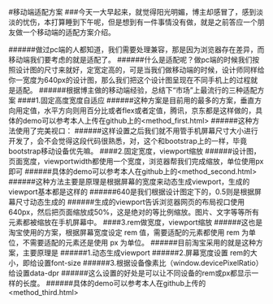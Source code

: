 #移动端适配方案
###今天一大早起来，就觉得阳光明媚，博主却感冒了，感到淡淡的忧伤，本打算睡到下午呢，但是想到有一件事情没有做，就是之前答应一个朋友做一个移动端的适配方案介绍。

######做过pc端的人都知道，我们需要处理兼容，那是因为浏览器存在差异，而移动端我们要考虑的就是适配了。
######什么是适配呢？做pc端的时候我们按照设计图的尺寸来就好，定宽定高的，可是当我们做移动端的时候，设计师同样给你一宽度为640px的设计图，那么我们把这个设计图呈现在不同手机上的过程就是适配。
######根据博主做的移动端经验，总结下“市场”上最流行的三种适配方案
####1.固定高度宽度自适应
######这种方案是目前用的最多的方案，垂直方向用定值，水平方向则用百分比或者flex或者定值，腾讯，京东都是这样做的，具体的demo可以参考本人上传在github上的<method_first.html>
######这种方法使用了完美视口：
	<meta name="viewport" content="width=device-width,initial-scale=1">
######这样设置之后我们就不用管手机屏幕尺寸大小进行开发了，会不会觉得这段代码很熟悉，对，这个和bootstrap上的一样，毕竟bootstrap移动设备优先嘛。
####2.固定宽度，viewport缩放
######设计图，页面宽度，viewportwidth都使用一个宽度，浏览器帮我们完成缩放，单位使用px即可
######具体的demo可以参考本人在github上的<method_second.html>
######这种方法主要是原理是根据屏幕的宽度来动态生成viewport，生成的viewport基本都是这样的
	<meta name="viewport" content="width=640,initial-scale=0.5,maximum-scale=0.5,minimum-scale=0.5,user-scalable=no">
######640是我们根据设计图定下的，0.5则是根据屏幕尺寸动态生成的
######生成的viewport告诉浏览器网页的布局视口使用 640px，然后把页面缩放成50%，这是绝对的等比例缩放。图片、文字等等所有元素都被缩放在手机屏幕中。
####3.rem做宽度，viewport缩放
######这也是淘宝使用的方案，根据屏幕宽度设定 rem 值，需要适配的元素都使用 rem 为单位，不需要适配的元素还是使用 px 为单位。
######目前淘宝采用的就是这种方案，主要原理是
######1.动态生成viewport
######2.屏幕宽度设置 rem的大小，即给<html>设置font-size
######3.根据设备像素比（window.devicePixelRatio）给<html>设置data-dpr
######这么设置的好处是可以让不同设备的rem或px都显示一样的长度。
######具体的demo可以参考本人在github上传的<method_third.html>